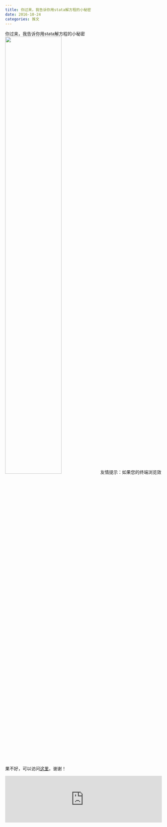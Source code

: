 ```yaml
---
title: 你过来，我告诉你用stata解方程的小秘密
date: 2016-10-24
categories: 推文
---
```

你过来，我告诉你用stata解方程的小秘密
<img src="http://mmbiz.qpic.cn/mmbiz_jpg/ACviaWTBFxhb1lJcbOJFtK28yibcQ6kSCOlAt3Ex8W9iatVxENM6A3Xia3WLwaxHkicicnQ1bfNUh1pkZPICYYTOyLKw/0?wx_fmt=jpeg" style="width: 60%; height: auto;"/><!--more-->
友情提示：如果您的终端浏览效果不好，可以访问[这里](https://stata-club.github.io/stata_article/2016-10-24.html)，谢谢！
<iframe src="https://stata-club.github.io/stata_article/2016-10-24.html" id="iframepage" frameborder="0" scrolling="no" marginheight="0" marginwidth="0" width="100%" onLoad="iFrameHeight()"></iframe>
<script type="text/javascript" language="javascript">
function iFrameHeight() {
var ifm= document.getElementById("iframepage");
var subWeb = document.frames ? document.frames["iframepage"].document : ifm.contentDocument;   
if(ifm != null && subWeb != null) {
 ifm.height = subWeb.body.scrollHeight;
} 
} 
</script> 
